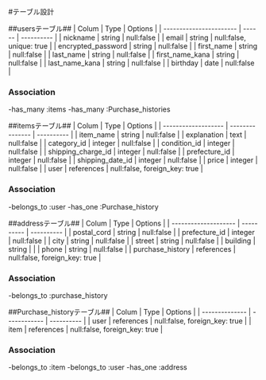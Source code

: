 #テーブル設計

##usersテーブル##
| Colum                   | Type   | Options    |
| ----------------------- | ------ | ---------- |
| nickname                | string | null:false |
| email                   | string | null:false, unique: true | 
| encrypted_password      | string | null:false |
| first_name              | string | null:false |
| last_name               | string | null:false |
| first_name_kana         | string | null:false |
| last_name_kana          | string | null:false |
| birthday                | date   | null:false |


### Association
-has_many :items
-has_many :Purchase_histories


##itemsテーブル##
| Colum               | Type            | Options    |
| ------------------- | --------------- | ---------- | 
| item_name           | string          | null:false |
| explanation         | text            | null:false |
| category_id         | integer         | null:false |
| condition_id        | integer         | null:false | 
| shipping_charge_id  | integer         | null:false |
| prefecture_id       | integer         | null:false | 
| shipping_date_id    | integer         | null:false |
| price               | integer         | null:false |
| user                | references      | null:false, foreign_key: true |

### Association
-belongs_to :user
-has_one :Purchase_history


##addressテーブル##
| Colum                | Type       | Options    |
| -------------------- | ---------- | ---------- | 
| postal_cord          | string     | null:false |
| prefecture_id        | integer    | null:false | 
| city                 | string     | null:false |
| street               | string     | null:false |
| building             | string     |            |
| phone                | string     | null:false |
| purchase_history     | references | null:false, foreign_key: true |

### Association
-belongs_to :purchase_history

##Purchase_historyテーブル##
| Colum          | Type         | Options    |
| -------------- | ------------ | ---------- |
| user           | references   | null:false, foreign_key: true |
| item           | references   | null:false, foreign_key: true |
### Association
-belongs_to :item
-belongs_to :user
-has_one :address
